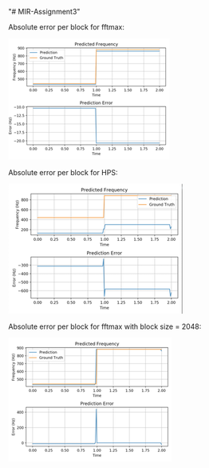 "# MIR-Assignment3" 

Absolute error per block for fftmax:

![img1](https://github.com/SneheshNag/MIR-Assignment3/blob/master/Absolute%20error%20per%20block%20for%20fftmax.png)



Absolute error per block for HPS:

![img2](https://github.com/SneheshNag/MIR-Assignment3/blob/master/Absolute%20error%20per%20block%20for%20hps.png)



Absolute error per block for fftmax with block size = 2048:

![img3](https://github.com/SneheshNag/MIR-Assignment3/blob/master/Absolute%20error%20fftmax%20block%20size%202048.png)
